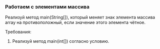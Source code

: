 
### Работаем с элементами массива

Реализуй метод main(String[]), который меняет знак элемента массива array на противоположный, если значение этого элемента чётное.


Требования:
1.	Реализуй метод main(int[]) согласно условию.


